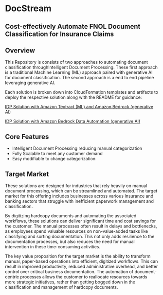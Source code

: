 # DocStream
## Cost-effectively Automate FNOL Document Classification for Insurance Claims

## Overview

This Repository is consists of two approaches to automating document classification throughIntelligent Document Processing. These first approach is a traditional Machine Learning (ML) approach paired with generative AI for document classification. The second approach is a end to end pipeline leveraging generative AI. 

Each solution is broken down into CloudFormation templates and artifacts to deploy the respective solution along with the README for guidance:

[IDP Solution with Amazon Textract (ML) and Amazon Bedrock (generative AI)](https://github.com/aws-samples/sample-FSI-document-processing-with-amazon-bedrock/tree/main/IDP%20with%20ML%20and%20Gen%20AI)

[IDP Solution with Amazon Bedrock Data Automation (generative AI)](https://github.com/aws-samples/sample-FSI-document-processing-with-amazon-bedrock/tree/main/IDP%20with%20Gen%20AI%20(Bedrock%20Data%20Automation))

## Core Features 

 * Intelligent Document Processing reducing manual categorization 
 * Fully Scalable to meet any customer demand
 * Easy modifiable to change categorization

## Target Market 

These solutions are designed for industries that rely heavily on manual document processing, which can be streamlined and automated. The target market for this offering includes businesses across various Insurance and banking sectors that struggle with inefficient paperwork management and classification. 

By digitizing hardcopy documents and automating the associated workflows, these solutions can deliver significant time and cost savings for the customer. The manual processes often result in delays and bottlenecks, as employees spend valuable resources on non-value-added tasks like classifying and sorting documentation. This not only adds resilience to the documentation processes, but also reduces the need for manual intervention in these time-consuming activities.

The key value proposition for the target market is the ability to transform manual, paper-based operations into efficient, digitized workflows. This can result in improved productivity, reduced administrative overhead, and better control over critical business documentation. The automation of document-centric processes allows the customer to reallocate resources towards more strategic initiatives, rather than getting bogged down in the classification and management of hardcopy documents. 
